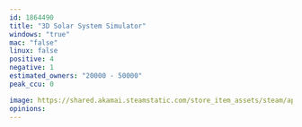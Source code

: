 ```yaml
---
id: 1864490
title: "3D Solar System Simulator"
windows: "true"
mac: "false"
linux: false
positive: 4
negative: 1
estimated_owners: "20000 - 50000"
peak_ccu: 0

image: https://shared.akamai.steamstatic.com/store_item_assets/steam/apps/1864490/header.jpg?t=1663761446
opinions:
---
```

